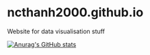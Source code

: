 # ncthanh2000.github.io
Website for data visualisation stuff


[![Anurag's GitHub stats](https://github-readme-stats.vercel.app/api?username=ncthanh2000)](https://github.com/anuraghazra/github-readme-stats)
